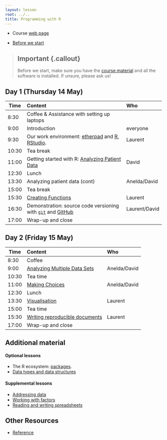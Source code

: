 ```yaml
---
layout: lesson
root: ../..
title: Programming with R
---
```


* Course [web page](http://lgatto.github.io/2015-05-14-Stellenbosch/)

* [Before we start](00-notices.html)

> ## Important {.callout}
>
> Before we start, make sure you have the
> [course material](https://github.com/lgatto/2015-05-14-Stellenbosch/archive/master.zip) and all the software is installed. If
> unsure, please ask us!

## Day 1 (Thursday 14 May)

| Time | Content | Who |
|------|:--------|:----|
| 8:30 | 	Coffee & Assistance with setting up laptops	| | 
| 9:00 | 	Introduction  | everyone	| 
| 9:30 | Our work environment: [etherpad](https://etherpad.mozilla.org/vPC5h63b7A) and [R](motivation.html), [RStudio](01-supp-intro-rstudio.html). | Laurent |
| 10:30 | 	Tea break	| | 
| 11:00 | 	Getting started with R: [Analyzing Patient Data](01-starting-with-data.html) | David |
| 12:30 | 	Lunch	|
| 13:30 | 	Analyzing patient data (cont) | Anelda/David |
| 15:00 | 	Tea break	|
| 15:30 | [Creating Functions](02-func-R.html)	| Laurent |
| 16:30 | Demonstration: source code versioning with [`git`](http://www.git-scm.com/) and [GitHub](https://github.com/) | Laurent/David |
| 17:00 | 	Wrap-up and close	| |

## Day 2 (Friday 15 May)

| Time | Content | Who |
|------|:--------|:----|
| 8:30 | 	Coffee	| |
| 9:00 | [Analyzing Multiple Data Sets](03-loops-R.html) | Anelda/David |
| 10:30 | 	Tea time| |
| 11:00 | [Making Choices](04-cond.html) |	Anelda/David |
| 12:30 | 	Lunch	| |
| 13:30 | 	[Visualisation](07-vis.html) | Laurent |
| 15:00 | 	Tea time	| | 
| 15:30 | [Writing reproducible documents](07-knitr-R.html) | Laurent |
| 17:00 | 	Wrap-up and close	| |

## Additional material

#### Optional lessons

* The R ecosystem: [packages](01-supp-intro-packages.html).
* [Data types and data structures](01-supp-data-structures.html)

#### Supplemental lessons

* [Addressing data](01-supp-addressing-data.html)
* [Working with factors](01-supp-factors.html)
* [Reading and writing spreadsheets](01-supp-read-write-csv.html)

## Other Resources

* [Reference](reference.html)
